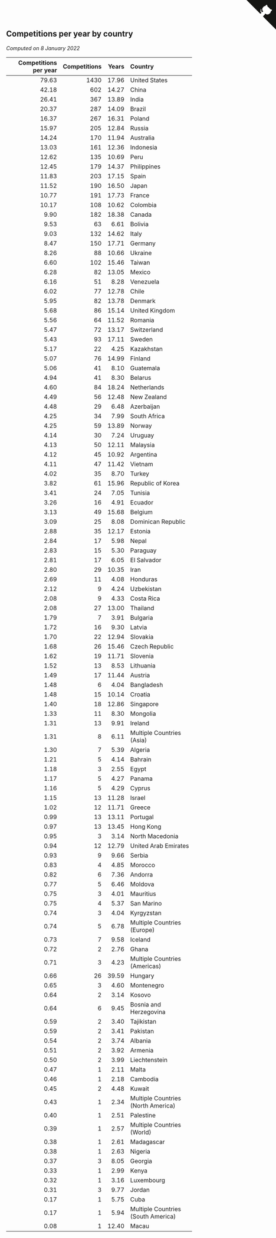 ## Competitions per year by country

*Computed on  8 January 2022*

| Competitions per year | Competitions | Years | Country |
| ---: | ---: | ---: | :--- |
| 79.63 | 1430 | 17.96 | United States |
| 42.18 | 602 | 14.27 | China |
| 26.41 | 367 | 13.89 | India |
| 20.37 | 287 | 14.09 | Brazil |
| 16.37 | 267 | 16.31 | Poland |
| 15.97 | 205 | 12.84 | Russia |
| 14.24 | 170 | 11.94 | Australia |
| 13.03 | 161 | 12.36 | Indonesia |
| 12.62 | 135 | 10.69 | Peru |
| 12.45 | 179 | 14.37 | Philippines |
| 11.83 | 203 | 17.15 | Spain |
| 11.52 | 190 | 16.50 | Japan |
| 10.77 | 191 | 17.73 | France |
| 10.17 | 108 | 10.62 | Colombia |
| 9.90 | 182 | 18.38 | Canada |
| 9.53 | 63 | 6.61 | Bolivia |
| 9.03 | 132 | 14.62 | Italy |
| 8.47 | 150 | 17.71 | Germany |
| 8.26 | 88 | 10.66 | Ukraine |
| 6.60 | 102 | 15.46 | Taiwan |
| 6.28 | 82 | 13.05 | Mexico |
| 6.16 | 51 | 8.28 | Venezuela |
| 6.02 | 77 | 12.78 | Chile |
| 5.95 | 82 | 13.78 | Denmark |
| 5.68 | 86 | 15.14 | United Kingdom |
| 5.56 | 64 | 11.52 | Romania |
| 5.47 | 72 | 13.17 | Switzerland |
| 5.43 | 93 | 17.11 | Sweden |
| 5.17 | 22 | 4.25 | Kazakhstan |
| 5.07 | 76 | 14.99 | Finland |
| 5.06 | 41 | 8.10 | Guatemala |
| 4.94 | 41 | 8.30 | Belarus |
| 4.60 | 84 | 18.24 | Netherlands |
| 4.49 | 56 | 12.48 | New Zealand |
| 4.48 | 29 | 6.48 | Azerbaijan |
| 4.25 | 34 | 7.99 | South Africa |
| 4.25 | 59 | 13.89 | Norway |
| 4.14 | 30 | 7.24 | Uruguay |
| 4.13 | 50 | 12.11 | Malaysia |
| 4.12 | 45 | 10.92 | Argentina |
| 4.11 | 47 | 11.42 | Vietnam |
| 4.02 | 35 | 8.70 | Turkey |
| 3.82 | 61 | 15.96 | Republic of Korea |
| 3.41 | 24 | 7.05 | Tunisia |
| 3.26 | 16 | 4.91 | Ecuador |
| 3.13 | 49 | 15.68 | Belgium |
| 3.09 | 25 | 8.08 | Dominican Republic |
| 2.88 | 35 | 12.17 | Estonia |
| 2.84 | 17 | 5.98 | Nepal |
| 2.83 | 15 | 5.30 | Paraguay |
| 2.81 | 17 | 6.05 | El Salvador |
| 2.80 | 29 | 10.35 | Iran |
| 2.69 | 11 | 4.08 | Honduras |
| 2.12 | 9 | 4.24 | Uzbekistan |
| 2.08 | 9 | 4.33 | Costa Rica |
| 2.08 | 27 | 13.00 | Thailand |
| 1.79 | 7 | 3.91 | Bulgaria |
| 1.72 | 16 | 9.30 | Latvia |
| 1.70 | 22 | 12.94 | Slovakia |
| 1.68 | 26 | 15.46 | Czech Republic |
| 1.62 | 19 | 11.71 | Slovenia |
| 1.52 | 13 | 8.53 | Lithuania |
| 1.49 | 17 | 11.44 | Austria |
| 1.48 | 6 | 4.04 | Bangladesh |
| 1.48 | 15 | 10.14 | Croatia |
| 1.40 | 18 | 12.86 | Singapore |
| 1.33 | 11 | 8.30 | Mongolia |
| 1.31 | 13 | 9.91 | Ireland |
| 1.31 | 8 | 6.11 | Multiple Countries (Asia) |
| 1.30 | 7 | 5.39 | Algeria |
| 1.21 | 5 | 4.14 | Bahrain |
| 1.18 | 3 | 2.55 | Egypt |
| 1.17 | 5 | 4.27 | Panama |
| 1.16 | 5 | 4.29 | Cyprus |
| 1.15 | 13 | 11.28 | Israel |
| 1.02 | 12 | 11.71 | Greece |
| 0.99 | 13 | 13.11 | Portugal |
| 0.97 | 13 | 13.45 | Hong Kong |
| 0.95 | 3 | 3.14 | North Macedonia |
| 0.94 | 12 | 12.79 | United Arab Emirates |
| 0.93 | 9 | 9.66 | Serbia |
| 0.83 | 4 | 4.85 | Morocco |
| 0.82 | 6 | 7.36 | Andorra |
| 0.77 | 5 | 6.46 | Moldova |
| 0.75 | 3 | 4.01 | Mauritius |
| 0.75 | 4 | 5.37 | San Marino |
| 0.74 | 3 | 4.04 | Kyrgyzstan |
| 0.74 | 5 | 6.78 | Multiple Countries (Europe) |
| 0.73 | 7 | 9.58 | Iceland |
| 0.72 | 2 | 2.76 | Ghana |
| 0.71 | 3 | 4.23 | Multiple Countries (Americas) |
| 0.66 | 26 | 39.59 | Hungary |
| 0.65 | 3 | 4.60 | Montenegro |
| 0.64 | 2 | 3.14 | Kosovo |
| 0.64 | 6 | 9.45 | Bosnia and Herzegovina |
| 0.59 | 2 | 3.40 | Tajikistan |
| 0.59 | 2 | 3.41 | Pakistan |
| 0.54 | 2 | 3.74 | Albania |
| 0.51 | 2 | 3.92 | Armenia |
| 0.50 | 2 | 3.99 | Liechtenstein |
| 0.47 | 1 | 2.11 | Malta |
| 0.46 | 1 | 2.18 | Cambodia |
| 0.45 | 2 | 4.48 | Kuwait |
| 0.43 | 1 | 2.34 | Multiple Countries (North America) |
| 0.40 | 1 | 2.51 | Palestine |
| 0.39 | 1 | 2.57 | Multiple Countries (World) |
| 0.38 | 1 | 2.61 | Madagascar |
| 0.38 | 1 | 2.63 | Nigeria |
| 0.37 | 3 | 8.05 | Georgia |
| 0.33 | 1 | 2.99 | Kenya |
| 0.32 | 1 | 3.16 | Luxembourg |
| 0.31 | 3 | 9.77 | Jordan |
| 0.17 | 1 | 5.75 | Cuba |
| 0.17 | 1 | 5.94 | Multiple Countries (South America) |
| 0.08 | 1 | 12.40 | Macau |


<a href="https://github.com/jonatanklosko/wca_statistics" class="github-corner" aria-label="View source on Github"><svg width="80" height="80" viewBox="0 0 250 250" style="fill:#151513; color:#fff; position: absolute; top: 0; border: 0; right: 0;" aria-hidden="true"><path d="M0,0 L115,115 L130,115 L142,142 L250,250 L250,0 Z"></path><path d="M128.3,109.0 C113.8,99.7 119.0,89.6 119.0,89.6 C122.0,82.7 120.5,78.6 120.5,78.6 C119.2,72.0 123.4,76.3 123.4,76.3 C127.3,80.9 125.5,87.3 125.5,87.3 C122.9,97.6 130.6,101.9 134.4,103.2" fill="currentColor" style="transform-origin: 130px 106px;" class="octo-arm"></path><path d="M115.0,115.0 C114.9,115.1 118.7,116.5 119.8,115.4 L133.7,101.6 C136.9,99.2 139.9,98.4 142.2,98.6 C133.8,88.0 127.5,74.4 143.8,58.0 C148.5,53.4 154.0,51.2 159.7,51.0 C160.3,49.4 163.2,43.6 171.4,40.1 C171.4,40.1 176.1,42.5 178.8,56.2 C183.1,58.6 187.2,61.8 190.9,65.4 C194.5,69.0 197.7,73.2 200.1,77.6 C213.8,80.2 216.3,84.9 216.3,84.9 C212.7,93.1 206.9,96.0 205.4,96.6 C205.1,102.4 203.0,107.8 198.3,112.5 C181.9,128.9 168.3,122.5 157.7,114.1 C157.9,116.9 156.7,120.9 152.7,124.9 L141.0,136.5 C139.8,137.7 141.6,141.9 141.8,141.8 Z" fill="currentColor" class="octo-body"></path></svg></a><style>.github-corner:hover .octo-arm{animation:octocat-wave 560ms ease-in-out}@keyframes octocat-wave{0%,100%{transform:rotate(0)}20%,60%{transform:rotate(-25deg)}40%,80%{transform:rotate(10deg)}}@media (max-width:500px){.github-corner:hover .octo-arm{animation:none}.github-corner .octo-arm{animation:octocat-wave 560ms ease-in-out}}</style>
